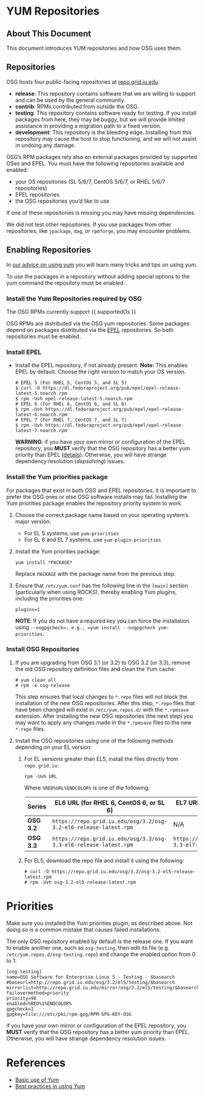 
**YUM Repositories**
====================

About This Document
-------------------

This document introduces YUM repositories and how OSG uses them.

Repositories
------------

OSG hosts four public-facing repositories at
[repo.grid.iu.edu](http://repo.grid.iu.edu/):

-   **release**: This repository contains software that we are willing
    to support and can be used by the general community.
-   **contrib**: RPMs contributed from outside the OSG.
-   **testing**: This repository contains software ready for testing. If
    you install packages from here, they may be buggy, but we will
    provide limited assistance in providing a migration path to a fixed
    version.
-   **development**: This repository is the bleeding edge. Installing
    from this repository may cause the host to stop functioning, and we
    will not assist in undoing any damage.

OSG’s RPM packages rely also on external packages provided by supported
OSes and EPEL. You must have the following repositories available and
enabled:

-   your OS repositories (SL 5/6/7, CentOS 5/6/7, or RHEL 5/6/7
    repositories)
-   EPEL repositories
-   the OSG repositories you’d like to use

If one of these repositories is missing you may have missing
dependencies.

<span class="twiki-macro WARNING"></span> We did not test other
repositories. If you use packages from other repositories, like
`jpackage`, `dag`, or `rpmforge`, you may encounter problems.

Enabling Repositories
---------------------

In [our advice on using
yum](Documentation/Release3.InstallBestPractices) you will learn many
tricks and tips on using yum.

To use the packages in a repository without adding special options to
the yum command the repository must be enabled.

### Install the Yum Repositories required by OSG

The OSG RPMs currently support {{ supportedOs }}

OSG RPMs are distributed via the OSG yum repositories. Some packages
depend on packages distributed via the
[EPEL](http://fedoraproject.org/wiki/EPEL) repositories. So both
repositories must be enabled.

### Install EPEL

-   Install the EPEL repository, if not already present. **Note:** This
    enables EPEL by default. Choose the right version to match your OS
    version.

    ```
    # EPEL 5 (For RHEL 5, CentOS 5, and SL 5)
    $ curl -O https://dl.fedoraproject.org/pub/epel/epel-release-latest-5.noarch.rpm
    $ rpm -Uvh epel-release-latest-5.noarch.rpm
    # EPEL 6 (For RHEL 6, CentOS 6, and SL 6)
    $ rpm -Uvh https://dl.fedoraproject.org/pub/epel/epel-release-latest-6.noarch.rpm
    # EPEL 7 (For RHEL 7, CentOS 7, and SL 7)
    $ rpm -Uvh https://dl.fedoraproject.org/pub/epel/epel-release-latest-7.noarch.rpm
    ```
    
    **WARNING**: if you have your own mirror or configuration of the EPEL
    repository, you **MUST** verify that the OSG repository has a better yum
    priority than EPEL ([details](Common/InstallBestPractices#YumPriorities)).
    Otherwise, you will have strange dependency resolution (*depsolving*) issues.

### Install the Yum priorities package

For packages that exist in both OSG and EPEL repositories, it is
important to prefer the OSG ones or else OSG software installs may fail.
Installing the Yum priorities package enables the repository priority
system to work.

1.  Choose the correct package name based on your operating
    system’s major version:
    -   For EL 5 systems, use `yum-priorities`
    -   For EL 6 and EL 7 systems, use `yum-plugin-priorities`

2.  Install the Yum priorities package:
    ```
    yum install *PACKAGE*
    ```
    Replace *`PACKAGE`* with the package name
    from the previous step.
3.  Ensure that `/etc/yum.conf` has the following line in the
    `[main]` section (particularly when using ROCKS), thereby enabling
    Yum plugins, including the priorities one:

     ```
     plugins=1
     ```
     
    **NOTE**: If you do not have a
    required key you can force the installation using
    `--nogpgcheck=; e.g., =yum install --nogpgcheck yum-priorities`.

### Install OSG Repositories

1. If you are upgrading from OSG 3.1 (or 3.2) to OSG 3.2
   (or 3.3), remove the old OSG repository definition files and clean the
   Yum cache:

   ```
   # yum clean all
   # rpm -e osg-release
   ```
   
   This step ensures that local changes to `*.repo` files will not
   block the installation of the new OSG repositories. After this step,
   `*.repo` files that have been changed will exist in `/etc/yum.repos.d/`
   with the `*.rpmsave` extension. After installing the new OSG
   repositories (the next step) you may want to apply any changes made in
   the `*.rpmsave` files to the new `*.repo` files.
2. Install the OSG repositories using one of the following methods
depending on your EL version:
    1. For EL versions greater than EL5, install the files directly from
`repo.grid.iu`:

        ```
        rpm -Uvh URL
        ```
        
        Where `%RED%URL%ENDCOLOR%` is one of the following:
    
        | Series      | EL6 URL (for RHEL 6, CentOS 6, or SL 6) | EL7 URL (for RHEL 7, CentOS 7, or SL 7) |
        |----------   | ----------------------------------------| --------------------------------------- | 
        | **OSG 3.2** | `https://repo.grid.iu.edu/osg/3.2/osg-3.2-el6-release-latest.rpm`  | N/A
        | **OSG 3.3** | `https://repo.grid.iu.edu/osg/3.3/osg-3.3-el6-release-latest.rpm`  | `https://repo.grid.iu.edu/osg/3.3/osg-3.3-el7-release-latest.rpm` |

    2. For EL5, download the repo file and install it using the following:
        ```
        # curl -O https://repo.grid.iu.edu/osg/3.2/osg-3.2-el5-release-latest.rpm
        # rpm -Uvh osg-3.2-el5-release-latest.rpm
        ```

Priorities
==========

<span class="twiki-macro NOTE"></span> Make sure you installed the Yum
priorities plugin, as described above. Not doing so is a common mistake
that causes failed installations.

The only OSG repository enabled by default is the release one. If you
want to enable another one, such as `osg-testing`, then edit its file
(e.g. `/etc/yum.repos.d/osg-testing.repo`) and change the enabled option
from 0 to 1:

``` {.file}
[osg-testing]
name=OSG Software for Enterprise Linux 5 - Testing - $basearch
#baseurl=http://repo.grid.iu.edu/osg/3.2/el5/testing/$basearch
mirrorlist=http://repo.grid.iu.edu/mirror/osg/3.2/el5/testing/$basearch
failovermethod=priority
priority=98
enabled=%RED%1%ENDCOLOR%
gpgcheck=1
gpgkey=file:///etc/pki/rpm-gpg/RPM-GPG-KEY-OSG
```

<span class="twiki-macro WARNING"></span> if you have your own mirror or
configuration of the EPEL repository, you **MUST** verify that the OSG
repository has a better yum priority than EPEL. Otherwise, you will have
strange dependency resolution issues.

References
==========

-   [Basic use of Yum](Common/YumRpmBasics)
-   [Best practices in using Yum](Common/InstallBestPractices)
